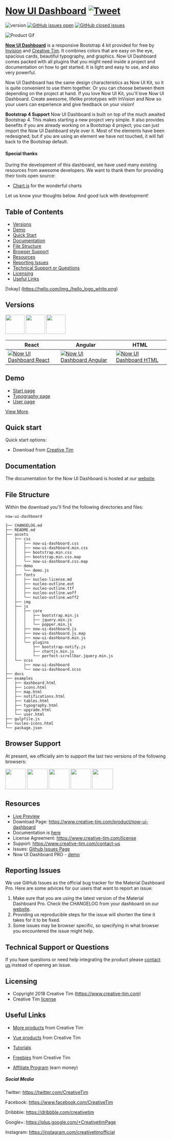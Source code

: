 # [Now UI Dashboard](https://demos.creative-tim.com/now-ui-dashboard/examples/dashboard.html) [![Tweet](https://img.shields.io/twitter/url/http/shields.io.svg?style=social&logo=twitter)](https://twitter.com/home?status=Now%20UI%20Dashboard%20by%20Creative%20Tim%20https%3A//demos.creative-tim.com/now-ui-dashboard/examples/dashboard.html%20%40CreativeTim%20%23html%20%23dashboard%20%23nowuidesign%20%40creativetim)


![version](https://img.shields.io/badge/version-1.2.0-blue.svg) [![GitHub issues open](https://img.shields.io/github/issues/creativetimofficial/now-ui-dashboard.svg)](https://github.com/creativetimofficial/now-ui-dashboard/issues?q=is%3Aopen+is%3Aissue) [![GitHub closed issues](https://img.shields.io/github/issues-closed-raw/creativetimofficial/now-ui-dashboard.svg?maxAge=259200)](https://github.com/creativetimofficial/now-ui-dashboard/issues?q=is%3Aissue+is%3Aclosed)

![Product Gif](../assets/img/now-ui-dashboard.gif)

**[Now UI Dashboard](https://demos.creative-tim.com/now-ui-dashboard/examples/dashboard.html)** is a responsive Bootstrap 4 kit provided for free by [Invision](https://www.invisionapp.com/) and [Creative Tim](https://www.creative-tim.com/). It combines colors that are easy on the eye, spacious cards, beautiful typography, and graphics. Now UI Dashboard comes packed with all plugins that you might need inside a project and documentation on how to get started. It is light and easy to use, and also very powerful.

Now UI Dashboard has the same design characteristics as Now UI Kit, so it is quite convenient to use them together. Or you can choose between them depending on the project at hand. If you love Now UI Kit, you'll love Now UI Dashboard.
Create awesome, lifelike prototypes with InVision and Now so your users can experience and give feedback on your vision!


**Bootstrap 4 Support**
Now UI Dashboard is built on top of the much awaited Bootstrap 4. This makes starting a new project very simple. It also provides benefits if you are already working on a Bootstrap 4 project; you can just import the Now UI Dashboard style over it. Most of the elements have been redesigned; but if you are using an element we have not touched, it will fall back to the Bootstrap default.


#### Special thanks
During the development of this dashboard, we have used many existing resources from awesome developers. We want to thank them for providing their tools open source:
- [Chart.js](https://www.chartjs.org/) for the wonderful charts


Let us know your thoughts below. And good luck with development!

## Table of Contents

* [Versions](#versions)
* [Demo](#demo)
* [Quick Start](#quick-start)
* [Documentation](#documentation)
* [File Structure](#file-structure)
* [Browser Support](#browser-support)
* [Resources](#resources)
* [Reporting Issues](#reporting-issues)
* [Technical Support or Questions](#technical-support-or-questions)
* [Licensing](#licensing)
* [Useful Links](#useful-links)

[!okay] (https://hello.com/img_/hello_logo_white.png)


## Versions

[<img src="https://s3.amazonaws.com/creativetim_bucket/github/react.svg" width="60" height="60" />](https://www.creative-tim.com/product/material-dashboard-pro-react)
[<img src="https://s3.amazonaws.com/creativetim_bucket/github/angular.png" width="60" height="60" />](https://www.creative-tim.com/product/material-dashboard-pro-angular2)
[<img src="https://s3.amazonaws.com/creativetim_bucket/github/html.png" width="60" height="60" />](https://www.creative-tim.com/product/material-dashboard-pro)



 React | Angular | HTML |
| --- | --- | --- |
| [![Now UI Dashboard React](https://s3.amazonaws.com/creativetim_bucket/products/76/thumb/opt_nud_react_thumbnail.jpg)](https://www.creative-tim.com/product/now-ui-dashboard-react/#/dashboard)  | [![Now UI Dashboard Angular](https://s3.amazonaws.com/creativetim_bucket/products/85/thumb/opt_nud_angular_thumbnail.jpg)](https://www.creative-tim.com/product/now-ui-dashboard-angular) | [![Now UI Dashboard HTML](https://s3.amazonaws.com/creativetim_bucket/products/75/thumb/opt_nud_thumbnail.jpg)](https://www.creative-tim.com/product/now-ui-dashboard/examples/dashboard.html)

## Demo

- [Start page](https://www.creative-tim.com/product/now-ui-dashboard/examples/dashboard.html)
- [Typography page](https://www.creative-tim.com/product/now-ui-dashboard/examples/typography.html)
- [User page ](https://www.creative-tim.com/product/now-ui-dashboard/examples/user.html)

[View More](https://www.creative-tim.com/product/now-ui-dashboard/examples/dashboard.html).


## Quick start

Quick start options:

- Download from [Creative Tim](https://www.creative-tim.com/product/now-ui-dashboard)


## Documentation
The documentation for the Now UI Dashboard is hosted at our [website](https://demos.creative-tim.com/now-ui-dashboard/docs/1.0/getting-started/introduction.html).


## File Structure

Within the download you'll find the following directories and files:

```
now-ui-dashboard

├── CHANGELOG.md
├── README.md
├── assets
│   ├── css
│   │   ├── now-ui-dashboard.css
│   │   ├── now-ui-dashboard.min.css
│   │   ├── bootstrap.min.css
│   │   ├── bootstrap.min.css.map
│   │   └── now-ui-dashboard.css.map
│   ├── demo
│   │   └── demo.js
│   ├── fonts
│   │   ├── nucleo-license.md
│   │   ├── nucleo-outline.eot
│   │   ├── nucleo-outline.ttf
│   │   ├── nucleo-outline.woff
│   │   └── nucleo-outline.woff2
│   ├── img
│   ├── js
│   │   ├── core
│   │   │   ├── bootstrap.min.js
│   │   │   ├── jquery.min.js
│   │   │   └── popper.min.js
│   │   ├── now-ui-dashboard.js
│   │   ├── now-ui-dashboard.js.map
│   │   ├── now-ui-dashboard.min.js
│   │   └── plugins
│   │       ├── bootstrap-notify.js
│   │       ├── chartjs.min.js
│   │       └── perfect-scrollbar.jquery.min.js
│   └── scss
│       ├── now-ui-dashboard
│       └── now-ui-dashboard.scss
├── docs
├── examples
│   ├── dashboard.html
│   ├── icons.html
│   ├── map.html
│   ├── notifications.html
│   ├── tables.html
│   ├── typography.html
│   ├── upgrade.html
│   └── user.html
├── gulpfile.js
├── nucleo-icons.html
└── package.json

```

## Browser Support

At present, we officially aim to support the last two versions of the following browsers:

<img src="https://s3.amazonaws.com/creativetim_bucket/github/browser/chrome.png" width="64" height="64"> <img src="https://s3.amazonaws.com/creativetim_bucket/github/browser/firefox.png" width="64" height="64"> <img src="https://s3.amazonaws.com/creativetim_bucket/github/browser/edge.png" width="64" height="64"> <img src="https://s3.amazonaws.com/creativetim_bucket/github/browser/safari.png" width="64" height="64"> <img src="https://s3.amazonaws.com/creativetim_bucket/github/browser/opera.png" width="64" height="64">


## Resources
- [Live Preview](https://demos.creative-tim.com/now-ui-dashboard/examples/dashboard.html)
- Download Page: https://www.creative-tim.com/product/now-ui-dashboard
- Documentation is [here](https://demos.creative-tim.com/now-ui-dashboard/docs/1.0/getting-started/introduction.html)
- License Agreement: https://www.creative-tim.com/license
- Support: https://www.creative-tim.com/contact-us
- Issues: [Github Issues Page](https://github.com/creativetimofficial/now-ui-dashboard/issues)
- Now UI Dashboard PRO - [demo](https://www.creative-tim.com/product/now-ui-dashboard-pro?ref=github-nud-pro)

## Reporting Issues
We use GitHub Issues as the official bug tracker for the Material Dashboard Pro. Here are some advices for our users that want to report an issue:

1. Make sure that you are using the latest version of the Material Dashboard Pro. Check the CHANGELOG from your dashboard on our [website](https://www.creative-tim.com/).
2. Providing us reproducible steps for the issue will shorten the time it takes for it to be fixed.
3. Some issues may be browser specific, so specifying in what browser you encountered the issue might help.

## Technical Support or Questions

If you have questions or need help integrating the product please [contact us](https://www.creative-tim.com/contact-us) instead of opening an issue.

## Licensing

- Copyright 2018 Creative Tim (https://www.creative-tim.com)
- Creative Tim [license](https://www.creative-tim.com/license)

## Useful Links

- [More products](https://www.creative-tim.com/bootstrap-themes) from Creative Tim

- [Vue products](https://www.creative-tim.com/bootstrap-themes/vuejs-themes) from Creative Tim

- [Tutorials](https://www.youtube.com/channel/UCVyTG4sCw-rOvB9oHkzZD1w)

- [Freebies](https://www.creative-tim.com/bootstrap-themes/free) from Creative Tim

- [Affiliate Program](https://www.creative-tim.com/affiliates/new) (earn money)

##### Social Media

Twitter: <https://twitter.com/CreativeTim>

Facebook: <https://www.facebook.com/CreativeTim>

Dribbble: <https://dribbble.com/creativetim>

Google+: <https://plus.google.com/+CreativetimPage>

Instagram: <https://instagram.com/creativetimofficial>
